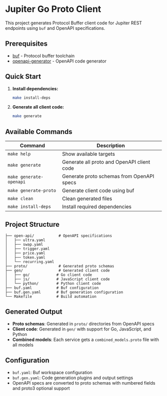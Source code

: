 # Jupiter Go Proto Client

This project generates Protocol Buffer client code for Jupiter REST endpoints using `buf` and OpenAPI specifications.

## Prerequisites

- [buf](https://buf.build/docs/installation) - Protocol buffer toolchain
- [openapi-generator](https://openapi-generator.tech/docs/installation) - OpenAPI code generator

## Quick Start

1. **Install dependencies:**
   ```bash
   make install-deps
   ```

2. **Generate all client code:**
   ```bash
   make generate
   ```

## Available Commands

| Command | Description |
|---------|-------------|
| `make help` | Show available targets |
| `make generate` | Generate all proto and OpenAPI client code |
| `make generate-openapi` | Generate proto schemas from OpenAPI specs |
| `make generate-proto` | Generate client code using buf |
| `make clean` | Clean generated files |
| `make install-deps` | Install required dependencies |

## Project Structure

```
├── open-api/           # OpenAPI specifications
│   ├── ultra.yaml
│   ├── swap.yaml
│   ├── trigger.yaml
│   ├── price.yaml
│   ├── token.yaml
│   └── recurring.yaml
├── proto/              # Generated proto schemas
├── gen/                # Generated client code
│   ├── go/            # Go client code
│   ├── js/            # JavaScript client code
│   └── python/        # Python client code
├── buf.yaml           # Buf configuration
├── buf.gen.yaml       # Buf generation configuration
└── Makefile           # Build automation
```

## Generated Output

- **Proto schemas**: Generated in `proto/` directories from OpenAPI specs
- **Client code**: Generated in `gen/` with support for Go, JavaScript, and Python
- **Combined models**: Each service gets a `combined_models.proto` file with all models

## Configuration

- `buf.yaml`: Buf workspace configuration
- `buf.gen.yaml`: Code generation plugins and output settings
- OpenAPI specs are converted to proto schemas with numbered fields and proto3 optional support 